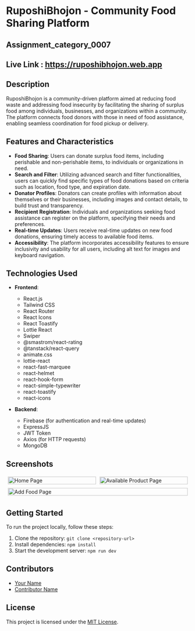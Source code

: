 # RuposhiBhojon - Community Food Sharing Platform
##  Assignment_category_0007
## Live Link : https://ruposhibhojon.web.app
## Description
RuposhiBhojon is a community-driven platform aimed at reducing food waste and addressing food insecurity by facilitating the sharing of surplus food among individuals, businesses, and organizations within a community. The platform connects food donors with those in need of food assistance, enabling seamless coordination for food pickup or delivery.

## Features and Characteristics
- **Food Sharing**: Users can donate surplus food items, including perishable and non-perishable items, to individuals or organizations in need.
- **Search and Filter**: Utilizing advanced search and filter functionalities, users can quickly find specific types of food donations based on criteria such as location, food type, and expiration date.
- **Donator Profiles**: Donators can create profiles with information about themselves or their businesses, including images and contact details, to build trust and transparency.
- **Recipient Registration**: Individuals and organizations seeking food assistance can register on the platform, specifying their needs and preferences.
- **Real-time Updates**: Users receive real-time updates on new food donations, ensuring timely access to available food items.
- **Accessibility**: The platform incorporates accessibility features to ensure inclusivity and usability for all users, including alt text for images and keyboard navigation.

## Technologies Used
- **Frontend**:
  - React.js
  - Tailwind CSS
  - React Router
  - React Icons
  - React Toastify
  - Lottie React
  - Swiper
  - @smastrom/react-rating
  - @tanstack/react-query
  - animate.css
  - lottie-react
  - react-fast-marquee
  - react-helmet
  - react-hook-form
  - react-simple-typewriter
  - react-toastify
  - react-icons
  
- **Backend**:
  - Firebase (for authentication and real-time updates)
  - ExpressJS
  - JWT Token
  - Axios (for HTTP requests)
  - MongoDB

## Screenshots
<div style="display:flex; flex-wrap: wrap;">
  <div style="flex: 33.33%; padding: 5px;">
    <img src="https://i.ibb.co/YL5DRtk/HomePage.png" alt="Home Page" style="width: 100%;">
  </div>
  <div style="flex: 33.33%; padding: 5px;">
    <img src="https://i.ibb.co/jzyMLx1/Available.png" alt="Available Product Page" style="width: 100%;">
  </div>
  <div style="flex: 33.33%; padding: 5px;">
    <img src="https://i.ibb.co/GMRbSFH/addFood.png" alt="Add Food Page" style="width: 100%;">
  </div>
</div>

## Getting Started
To run the project locally, follow these steps:
1. Clone the repository: `git clone <repository-url>`
2. Install dependencies: `npm install`
3. Start the development server: `npm run dev`

## Contributors
- [Your Name](https://github.com/yourusername)
- [Contributor Name](https://github.com/contributorusername)

## License
This project is licensed under the [MIT License](LICENSE).

